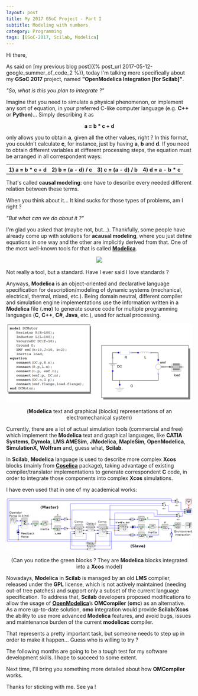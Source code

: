 ```yaml
---
layout: post
title: My 2017 GSoC Project - Part I
subtitle: Modeling with numbers
category: Programming
tags: [GSoC-2017, Scilab, Modelica]
---
```


Hi there,

As said on [my previous blog post]({% post_url 2017-05-12-google_summer_of_code_2 %}), today I'm talking more specifically about my **GSoC 2017** project, named **"OpenModelica Integration [for Scilab]"**.

*"So, what is this you plan to integrate ?"*

Imagine that you need to simulate a physical phenomenon, or implement any sort of equation, in your preferred C-like computer language (e.g. **C++** or **Python**)... Simply describing it as

<p align="center">
  <b>a = b * c + d</b>
</p>

only allows you to obtain **a**, given all the other values, right ? In this format, you couldn't calculate **c**, for instance, just by having **a**, **b** and **d**. If you need to obtain different variables at different processing steps, the equation must be arranged in all correspondent ways:

<table style="width:100%">
  <tr>
    <th>1) a = b * c + d</th>
    <th>2) b = (a - d) / c</th>
    <th>3) c = (a - d) / b</th> 
    <th>4) d = a - b * c</th>
  </tr>
</table>

That's called **causal modeling**: one have to describe every needed different relation between these terms.

When you think about it... It kind sucks for those types of problems, am I right ?

*"But what can we do about it ?"*

I'm glad you asked that (maybe not, but...). Thankfully, some people have already come up with solutions for **acausal modeling**, where you just define equations in one way and the other are implicitly derived from that. One of the most well-known tools for that is called [**Modelica**](https://www.modelica.org/).

<p align="center">
  <img src="https://upload.wikimedia.org/wikipedia/en/0/07/Modelica.png">
</p>

Not really a tool, but a standard. Have I ever said I love standards ?

Anyways, **Modelica** is an object-oriented and declarative language specification for description/modeling of dynamic systems (mechanical, electrical, thermal, mixed, etc.). Being domain neutral, different compiler and simulation engine implementations use the information written in a **Modelica** file (**.mo**) to generate source code for multiple programming languages (**C**, **C++**, **C#**, **Java**, etc.), used for actual processing.

<p align="center">
  <img src="/img/modelica_dc_motor.jpg">
</p>
<p align="center">
  (<b>Modelica</b> text and graphical (blocks) representations of an electromechanical system)
</p>

Currently, there are a lot of actual simulation tools (commercial and free) which implement the **Modelica** text and graphical languages, like **CATIA Systems**, **Dymola**, **LMS AMESim**, **JModelica**, **MapleSim**, **OpenModelica**, **SimulationX**, **Wolfram** and, guess what, **Scilab**.

In **Scilab**, **Modelica** language is used to describe more complex **Xcos** blocks (mainly from [**Coselica**](https://atoms.scilab.org/toolboxes/coselica) package), taking advantage of existing compiler/translator implementations to generate correspondent **C** code, in order to integrate those components into complex **Xcos** simulations. 

I have even used that in one of my academical works:

<p align="center">
  <img src="/img/teleop_simulator.png">
</p>
<p align="center">
  (Can you notice the green blocks ? They are <b>Modelica</b> blocks integrated into a <b>Xcos</b> model)
</p>

Nowadays, **Modelica** in **Scilab** is managed by an old **LMS** compiler, released under the **GPL** license, which is not actively maintained (needing out-of tree patches) and support only a subset of the current language specification. To address that, **Scilab** developers proposed modifications to allow the usage of [**OpenModelica**](https://www.openmodelica.org/)’s **OMCompiler** (**omc**) as an alternative. As a more up-to-date solution, **omc** integration would provide **Scilab**/**Xcos** the ability to use more advanced **Modelica** features, and avoid bugs, issues and maintenance burden of the current **modelicac** compiler.

That represents a pretty important task, but someone needs to step up in order to make it happen... Guess who is willing to try ?

The following months are going to be a tough test for my software development skills. I hope to succeed to some extent.

Next time, I'll bring you something more detailed about how **OMCompiler** works.


Thanks for sticking with me. See ya !
